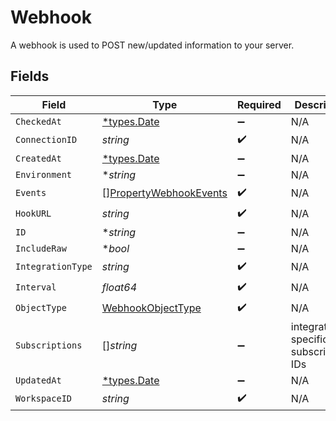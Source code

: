 # Webhook

A webhook is used to POST new/updated information to your server.


## Fields

| Field                                                                   | Type                                                                    | Required                                                                | Description                                                             |
| ----------------------------------------------------------------------- | ----------------------------------------------------------------------- | ----------------------------------------------------------------------- | ----------------------------------------------------------------------- |
| `CheckedAt`                                                             | [*types.Date](../../types/date.md)                                      | :heavy_minus_sign:                                                      | N/A                                                                     |
| `ConnectionID`                                                          | *string*                                                                | :heavy_check_mark:                                                      | N/A                                                                     |
| `CreatedAt`                                                             | [*types.Date](../../types/date.md)                                      | :heavy_minus_sign:                                                      | N/A                                                                     |
| `Environment`                                                           | **string*                                                               | :heavy_minus_sign:                                                      | N/A                                                                     |
| `Events`                                                                | [][PropertyWebhookEvents](../../models/shared/propertywebhookevents.md) | :heavy_check_mark:                                                      | N/A                                                                     |
| `HookURL`                                                               | *string*                                                                | :heavy_check_mark:                                                      | N/A                                                                     |
| `ID`                                                                    | **string*                                                               | :heavy_minus_sign:                                                      | N/A                                                                     |
| `IncludeRaw`                                                            | **bool*                                                                 | :heavy_minus_sign:                                                      | N/A                                                                     |
| `IntegrationType`                                                       | *string*                                                                | :heavy_check_mark:                                                      | N/A                                                                     |
| `Interval`                                                              | *float64*                                                               | :heavy_check_mark:                                                      | N/A                                                                     |
| `ObjectType`                                                            | [WebhookObjectType](../../models/shared/webhookobjecttype.md)           | :heavy_check_mark:                                                      | N/A                                                                     |
| `Subscriptions`                                                         | []*string*                                                              | :heavy_minus_sign:                                                      | integration-specific subscriptions IDs                                  |
| `UpdatedAt`                                                             | [*types.Date](../../types/date.md)                                      | :heavy_minus_sign:                                                      | N/A                                                                     |
| `WorkspaceID`                                                           | *string*                                                                | :heavy_check_mark:                                                      | N/A                                                                     |